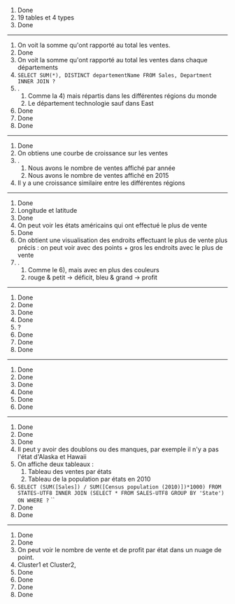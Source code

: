 1. Done
2. 19 tables et 4 types
3. Done
___

1. On voit la somme qu'ont rapporté au total les ventes.
2. Done
3. On voit la somme qu'ont rapporté au total les ventes dans chaque départements
4. ``SELECT SUM(*), DISTINCT departementName FROM Sales, Department INNER JOIN ?``
5. .
   1. Comme la 4) mais répartis dans les différentes régions du monde
   2. Le département technologie sauf dans East 
6. Done
7. Done
8. Done

____
1. Done
2. On obtiens une courbe de croissance sur les ventes
3. .
	1. Nous avons le nombre de ventes affiché par année
	2. Nous avons le nombre de ventes affiché en 2015
4. Il y a une croissance similaire entre les différentes régions
___
1. Done
2. Longitude et latitude
3. Done
4. On peut voir les états américains qui ont effectué le plus de vente
5. Done 
6. On obtient une visualisation des endroits effectuant le plus de vente plus précis : on peut voir avec des points + gros les endroits avec le plus de vente
7. .
	1. Comme le 6), mais avec en plus des couleurs
	2. rouge & petit -> déficit, bleu & grand -> profit

___
1. Done
2. Done
3. Done 
4. Done 
5. ?
6. Done
7. Done
8. Done
____

1. Done
2. Done
3. Done
4. Done
5. Done
6. Done

___
1. Done
2. Done
3. Done
4. Il peut y avoir des doublons ou des manques, par exemple il n'y a pas l'état d'Alaska et Hawaii
5. On affiche deux tableaux : 
	1. Tableau des ventes par états
	2. Tableau de la population par états en 2010
6. ``SELECT (SUM([Sales]) / SUM([Census population (2010)])*1000) FROM STATES-UTF8 INNER JOIN (SELECT * FROM SALES-UTF8 GROUP BY 'State') ON WHERE ?`` ``
7. Done
8. Done

___

1. Done
2. Done
3. On peut voir le nombre de vente et de profit par état dans un nuage de point.
4. Cluster1 et Cluster2, 
5. Done
6. Done
7. Done
8. Done
